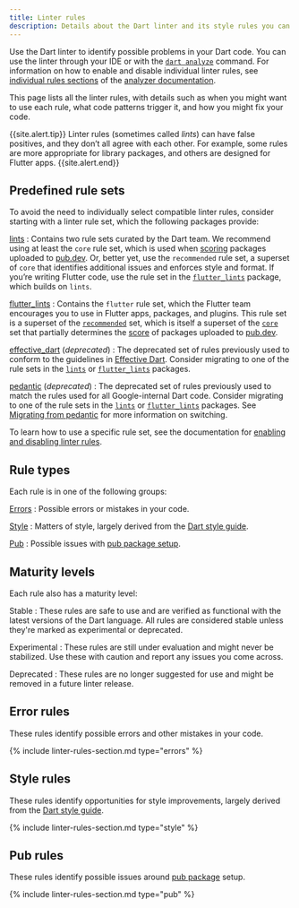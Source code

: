 ```yaml
---
title: Linter rules
description: Details about the Dart linter and its style rules you can choose.
---
```


Use the Dart linter to identify possible problems in your Dart code.
You can use the linter through your IDE
or with the [`dart analyze`](/tools/dart-analyze) command.
For information on how to enable and disable individual linter rules, see
[individual rules sections][] of the [analyzer documentation][].

[individual rules sections]: /guides/language/analysis-options#individual-rules
[analyzer documentation]: /guides/language/analysis-options

This page lists all the linter rules,
with details such as when you might want to use each rule,
what code patterns trigger it, and
how you might fix your code.

{{site.alert.tip}}
  Linter rules (sometimes called _lints_) can have false positives,
  and they don’t all agree with each other.
  For example, some rules are more appropriate for library packages,
  and others are designed for Flutter apps.
{{site.alert.end}}

## Predefined rule sets

To avoid the need to individually select compatible linter rules,
consider starting with a linter rule set,
which the following packages provide:

<a id="lints"></a>
[lints][]
: Contains two rule sets curated by the Dart team. 
  We recommend using at least the `core` rule set, 
  which is used when [scoring]({{site.pub}}/help/scoring) 
  packages uploaded to [pub.dev]({{site.pub}}). 
  Or, better yet, use the `recommended` rule set, 
  a superset of `core` that identifies additional issues
  and enforces style and format. 
  If you’re writing Flutter code, 
  use the rule set in the [`flutter_lints`](#flutter_lints) package,
  which builds on `lints`.

<a id="flutter_lints"></a>
[flutter_lints][]
: Contains the `flutter` rule set,
  which the Flutter team encourages you to use
  in Flutter apps, packages, and plugins.
  This rule set is a superset of the [`recommended`](#recommended) set,
  which is itself a superset of the [`core`](#core) set that
  partially determines the [score]({{site.pub}}/help/scoring) of
  packages uploaded to [pub.dev]({{site.pub}}).

<a id="effective_dart"></a>
[effective_dart][] (_deprecated_)
: The deprecated set of rules previously used to
  conform to the guidelines in [Effective Dart][].
  Consider migrating to one of the rule sets in
  the [`lints`](#lints) or [`flutter_lints`](#flutter_lints) packages.

<a id="pedantic"></a>
[pedantic][] (_deprecated_)
: The deprecated set of rules previously used to match
  the rules used for all Google-internal Dart code.
  Consider migrating to one of the rule sets in
  the [`lints`](#lints) or [`flutter_lints`](#flutter_lints) packages.
  See [Migrating from pedantic][] for more information on switching.
   
[Migrating from pedantic]: https://github.com/dart-lang/lints#migrating-from-packagepedantic
[lints]: {{site.pub-pkg}}/lints
[flutter_lints]: {{site.pub-pkg}}/flutter_lints
[effective_dart]: {{site.pub-pkg}}/effective_dart
[pedantic]: {{site.pub-pkg}}/pedantic

To learn how to use a specific rule set,
see the documentation for [enabling and disabling linter rules][].

[enabling and disabling linter rules]: /guides/language/analysis-options#enabling-linter-rules
[Effective Dart]: /guides/language/effective-dart

## Rule types

Each rule is in one of the following groups:

[Errors](#error-rules)
: Possible errors or mistakes in your code.

[Style](#style-rules)
: Matters of style, largely derived from the [Dart style guide][].

[Pub](#pub-rules)
: Possible issues with [pub package setup](/guides/packages).

## Maturity levels

Each rule also has a maturity level:

Stable
: These rules are safe to use and are verified as functional
  with the latest versions of the Dart language.
  All rules are considered stable
  unless they're marked as experimental or deprecated.

Experimental
: These rules are still under evaluation and might never be stabilized.
  Use these with caution and report any issues you come across.

Deprecated
: These rules are no longer suggested for use
  and might be removed in a future linter release.

## Error rules

These rules identify possible errors and other mistakes in your code.

{% include linter-rules-section.md type="errors" %}

## Style rules

These rules identify opportunities for style improvements, 
largely derived from the [Dart style guide][].

{% include linter-rules-section.md type="style" %}

## Pub rules

These rules identify possible issues around 
[pub package](/guides/packages) setup.

{% include linter-rules-section.md type="pub" %}

[Enabling and disabling linter rules]: /guides/language/analysis-options#enabling-linter-rules
[Dart style guide]: /guides/language/effective-dart/style
